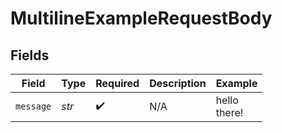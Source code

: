 # MultilineExampleRequestBody


## Fields

| Field              | Type               | Required           | Description        | Example            |
| ------------------ | ------------------ | ------------------ | ------------------ | ------------------ |
| `message`          | *str*              | :heavy_check_mark: | N/A                | hello<br/>there!   |
